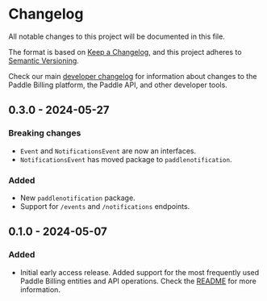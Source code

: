 # Changelog

All notable changes to this project will be documented in this file.

The format is based on [Keep a Changelog](https://keepachangelog.com/en/1.0.0/), and this project adheres to [Semantic Versioning](https://semver.org/spec/v2.0.0.html).

Check our main [developer changelog](https://developer.paddle.com/?utm_source=dx&utm_medium=paddle-go-sdk) for information about changes to the Paddle Billing platform, the Paddle API, and other developer tools.

## 0.3.0 - 2024-05-27

### Breaking changes

- `Event` and `NotificationsEvent` are now an interfaces.
- `NotificationsEvent` has moved package to `paddlenotification`.

### Added

- New `paddlenotification` package.
- Support for `/events` and `/notifications` endpoints.


## 0.1.0 - 2024-05-07

### Added

- Initial early access release. Added support for the most frequently used Paddle Billing entities and API operations. Check the [README](./README.md) for more information.
